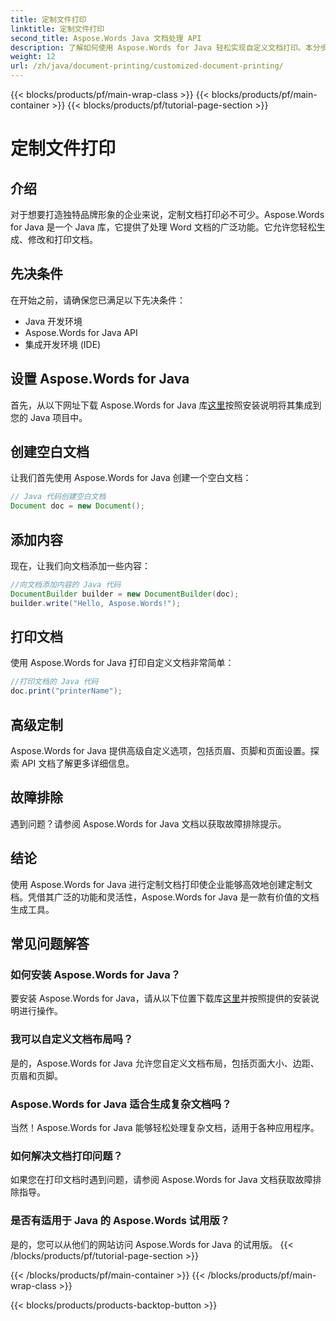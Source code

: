 ```yaml
---
title: 定制文件打印
linktitle: 定制文件打印
second_title: Aspose.Words Java 文档处理 API
description: 了解如何使用 Aspose.Words for Java 轻松实现自定义文档打印。本分步指南涵盖了从设置到高级自定义的所有内容。
weight: 12
url: /zh/java/document-printing/customized-document-printing/
---
```


{{< blocks/products/pf/main-wrap-class >}}
{{< blocks/products/pf/main-container >}}
{{< blocks/products/pf/tutorial-page-section >}}

# 定制文件打印


## 介绍

对于想要打造独特品牌形象的企业来说，定制文档打印必不可少。Aspose.Words for Java 是一个 Java 库，它提供了处理 Word 文档的广泛功能。它允许您轻松生成、修改和打印文档。

## 先决条件

在开始之前，请确保您已满足以下先决条件：

- Java 开发环境
- Aspose.Words for Java API
- 集成开发环境 (IDE)

## 设置 Aspose.Words for Java

首先，从以下网址下载 Aspose.Words for Java 库[这里](https://releases.aspose.com/words/java/)按照安装说明将其集成到您的 Java 项目中。

## 创建空白文档

让我们首先使用 Aspose.Words for Java 创建一个空白文档：

```java
// Java 代码创建空白文档
Document doc = new Document();
```

## 添加内容

现在，让我们向文档添加一些内容：

```java
//向文档添加内容的 Java 代码
DocumentBuilder builder = new DocumentBuilder(doc);
builder.write("Hello, Aspose.Words!");
```

## 打印文档

使用 Aspose.Words for Java 打印自定义文档非常简单：

```java
//打印文档的 Java 代码
doc.print("printerName");
```

## 高级定制

Aspose.Words for Java 提供高级自定义选项，包括页眉、页脚和页面设置。探索 API 文档了解更多详细信息。

## 故障排除

遇到问题？请参阅 Aspose.Words for Java 文档以获取故障排除提示。

## 结论

使用 Aspose.Words for Java 进行定制文档打印使企业能够高效地创建定制文档。凭借其广泛的功能和灵活性，Aspose.Words for Java 是一款有价值的文档生成工具。

## 常见问题解答

### 如何安装 Aspose.Words for Java？

要安装 Aspose.Words for Java，请从以下位置下载库[这里](https://releases.aspose.com/words/java/)并按照提供的安装说明进行操作。

### 我可以自定义文档布局吗？

是的，Aspose.Words for Java 允许您自定义文档布局，包括页面大小、边距、页眉和页脚。

### Aspose.Words for Java 适合生成复杂文档吗？

当然！Aspose.Words for Java 能够轻松处理复杂文档，适用于各种应用程序。

### 如何解决文档打印问题？

如果您在打印文档时遇到问题，请参阅 Aspose.Words for Java 文档获取故障排除指导。

### 是否有适用于 Java 的 Aspose.Words 试用版？

是的，您可以从他们的网站访问 Aspose.Words for Java 的试用版。
{{< /blocks/products/pf/tutorial-page-section >}}

{{< /blocks/products/pf/main-container >}}
{{< /blocks/products/pf/main-wrap-class >}}

{{< blocks/products/products-backtop-button >}}
